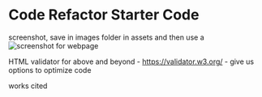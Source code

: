 # Code Refactor Starter Code

screenshot, save in images folder in assets and then use a ![screenshot for webpage](./Assets/06-server-side-apis-homework-demo.png)

HTML validator for above and beyond - https://validator.w3.org/ - give us options to optimize code 

works cited